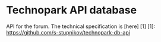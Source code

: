 Technopark API database
============
API for the forum. The technical specification is [here] [1]
[1]: https://github.com/s-stupnikov/technopark-db-api
